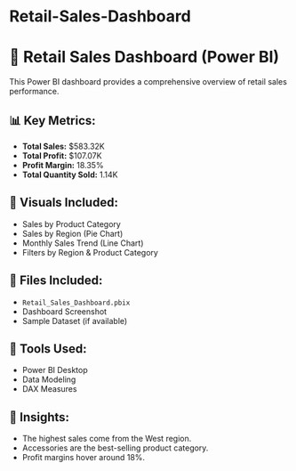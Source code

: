 # Retail-Sales-Dashboard
# 🧾 Retail Sales Dashboard (Power BI)

This Power BI dashboard provides a comprehensive overview of retail sales performance.

## 📊 Key Metrics:
- **Total Sales:** $583.32K
- **Total Profit:** $107.07K
- **Profit Margin:** 18.35%
- **Total Quantity Sold:** 1.14K

## 📌 Visuals Included:
- Sales by Product Category
- Sales by Region (Pie Chart)
- Monthly Sales Trend (Line Chart)
- Filters by Region & Product Category

## 📁 Files Included:
- `Retail_Sales_Dashboard.pbix`
- Dashboard Screenshot
- Sample Dataset (if available)

## 🔧 Tools Used:
- Power BI Desktop
- Data Modeling
- DAX Measures

## 🧠 Insights:
- The highest sales come from the West region.
- Accessories are the best-selling product category.
- Profit margins hover around 18%.

